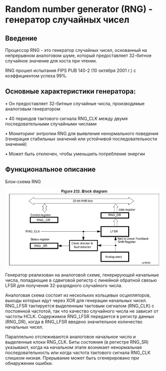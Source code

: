 # Random number generator (RNG) - генератор случайных чисел
## Введение
Процессор RNG - это генератор случайных чисел, основанный на непрерывном аналоговом шуме, который предоставляет 32-битное случайное значение для хоста при чтении.

RNG прошел испытания FIPS PUB 140-2 (10 октября 2001 г.) с коэффициентом успеха 99%.

## Основные характеристики генератора:

• Он предоставляет 32-битные случайные числа, производимые аналоговым генератором

• 40 периодов тактового сигнала RNG_CLK между двумя последовательными случайными числами

• Мониторинг энтропии RNG для выявления ненормального поведения (генерация стабильных значений или устойчивой последовательности значений)

• Может быть отключен, чтобы уменьшить потребление энергии

## Функциональное описание
Блок-схема RNG

![Image alt](https://github.com/nekida/stm32f4-discovery/blob/master/RNG/pic/block_diagram.jpg)

Генератор реализован на аналоговой схеме, генерирующей начальные числа, попадающие в сдвиговой регистр с линейной обратной связью LFSR для получения 32-разрядного случайного числа. 

Аналоговая схема состоит из нескольких кольцевых осцилляторов, выходы которых идут через XOR для генерации начальных чисел. RNG_LFSR тактируется выделенным тактовым сигналом (RNG_CLK) с постоянной частотой, так что качество случайного числа не зависит от частоты HCLK. Содержимое RNG_LFSR передается в регистр данных (RNG_DR), когда в RNG_LFSR введено значительное количество начальных чисел.

Параллельно отслеживаются аналоговое начальное число и выделенные клоки RNG_CLK. Биты состояния (в регистре RNG_SR) указывают, когда на начальном этапе возникает ненормальная последовательность или когда частота тактового сигнала RNG_CLK слишком низкая. Прерывание может быть сгенерировано при обнаружении ошибки.
